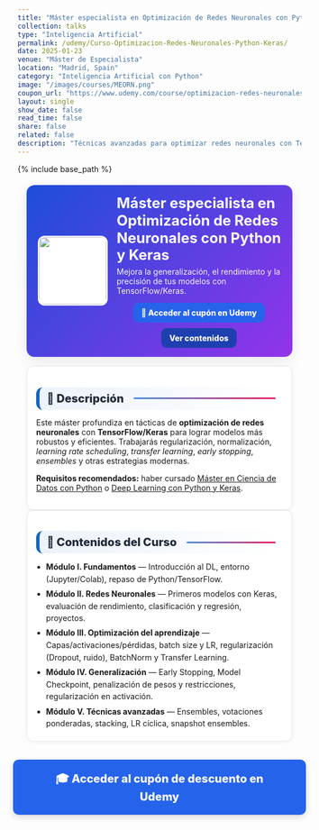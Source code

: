 ```yaml
---
title: "Máster especialista en Optimización de Redes Neuronales con Python y Keras"
collection: talks
type: "Inteligencia Artificial"
permalink: /udemy/Curso-Optimizacion-Redes-Neuronales-Python-Keras/
date: 2025-01-23
venue: "Máster de Especialista"
location: "Madrid, Spain"
category: "Inteligencia Artificial con Python"
image: "/images/courses/MEORN.png"
coupon_url: "https://www.udemy.com/course/optimizacion-redes-neuronales-python-keras/?couponCode=AGO_2025"
layout: single
show_date: false
read_time: false
share: false
related: false
description: "Técnicas avanzadas para optimizar redes neuronales con TensorFlow y Keras: mejor generalización, rendimiento y precisión."
---
```


{% include base_path %}

<!-- ✅ SEO básico -->
<link rel="canonical" href="{{ site.url }}{{ page.permalink }}">
<meta name="robots" content="index,follow">
<meta name="description" content="Máster de optimización de redes neuronales con Python y Keras. Mejora la generalización y el rendimiento con técnicas modernas de Deep Learning.">

<!-- ✅ Open Graph / Twitter -->
<meta property="og:title" content="Máster: Optimización de Redes Neuronales con Python y Keras">
<meta property="og:description" content="Aprende a mejorar la generalización, el rendimiento y la precisión de modelos de Deep Learning con TensorFlow/Keras.">
<meta property="og:type" content="website">
<meta property="og:url" content="{{ site.url }}{{ page.permalink }}">
<meta property="og:image" content="{{ site.url }}{{ page.image }}">
<meta property="og:image:width" content="1200"><meta property="og:image:height" content="630">

<meta name="twitter:card" content="summary_large_image">
<meta name="twitter:title" content="Máster: Optimización de Redes Neuronales con Python y Keras">
<meta name="twitter:description" content="Regularización, LR scheduling, transfer learning, ensembles y más con Keras.">
<meta name="twitter:image" content="{{ site.url }}{{ page.image }}">

<!-- ✅ JSON-LD (Course + Offer) -->
<script type="application/ld+json">
{
  "@context":"https://schema.org",
  "@type":"Course",
  "name":"Máster especialista en Optimización de Redes Neuronales con Python y Keras",
  "description":"Curso avanzado para optimizar y mejorar redes neuronales con TensorFlow/Keras: generalización, rendimiento y precisión.",
  "provider":{"@type":"Organization","name":"Udemy","sameAs":"https://www.udemy.com"},
  "educationalCredentialAwarded":"Certificado de finalización",
  "inLanguage":"es",
  "url":"{{ page.coupon_url }}",
  "image":"{{ site.url }}{{ page.image }}",
  "isAccessibleForFree":false,
  "hasCourseInstance":{
    "@type":"CourseInstance",
    "name":"Máster especialista en Optimización de Redes Neuronales con Python y Keras",
    "courseMode":"online",
    "courseWorkload":"PT30H",
    "inLanguage":"es",
    "startDate":"2025-01-23",
    "endDate":"2025-12-31",
    "eventAttendanceMode":"https://schema.org/OnlineEventAttendanceMode",
    "eventStatus":"https://schema.org/EventScheduled",
    "location":{"@type":"VirtualLocation","url":"https://www.udemy.com"},
    "organizer":{"@type":"Organization","name":"Udemy","url":"https://www.udemy.com"},
    "performer":{"@type":"Person","name":"Manuel Castillo-Cara","url":"https://www.manuelcastillo.eu/"},
    "offers":{
      "@type":"Offer",
      "url":"{{ page.coupon_url }}",
      "priceCurrency":"USD",
      "price":"12.00",
      "availability":"https://schema.org/InStock",
      "validFrom":"2025-04-01",
      "category":"Education"
    }
  }
}
</script>

<!-- 🎨 Estilos unificados -->
<style>
  :root{
    --ink:#1f2937; --muted:#6b7280; --bd:#e5e7eb; --soft:#f8fafc;
    --card:#ffffff; --brand:#1565c0; --brand2:#0b67b8;
    --cta:#2563eb; --cta-hover:#1d4ed8; --cta-soft:#eaf1ff;
  }
  .course-wrap{max-width:1050px;margin:0 auto;padding:0 1rem}

  /* HERO */
  .course-hero{
    display:flex; gap:1rem; align-items:center; flex-wrap:wrap;
    background:linear-gradient(135deg,#1d4ed8 0%, #9333ea 100%);
    color:#fff; border-radius:14px; padding:1rem 1.25rem; margin:1.25rem 0 1rem;
    box-shadow:0 8px 24px rgba(0,0,0,.08);
  }
  .course-hero img{width:120px;height:120px;object-fit:cover;border-radius:12px;background:#fff;border:2px solid rgba(255,255,255,.7)}
  .course-hero h1{font-size:1.6rem;margin:.1rem 0 .3rem;line-height:1.2}
  .course-hero p{margin:0;opacity:.95}
  .hero-actions{display:flex;justify-content:center;align-items:center;gap:.6rem;flex-wrap:wrap;margin-top:.8rem;text-align:center}

  /* Botones */
  .btn{display:inline-block;padding:.65em 1.05em;border-radius:10px;font-weight:800;text-decoration:none;border:0;cursor:pointer;transition:transform .06s ease,box-shadow .15s ease,background-color .15s ease;}
  .btn:hover{transform:translateY(-1px);box-shadow:0 6px 16px rgba(0,0,0,.18)}
  .btn-primary{background:var(--cta);color:#fff !important;}
  .btn-primary:hover{background:var(--cta-hover) !important;}
  .btn-ghost{background:#1e40af;color:#fff !important;border:none}
  .btn-ghost:hover{background:#1e3a8a}

  /* Secciones */
  .section-title{
    display:flex;align-items:center;gap:.5rem;font-size:1.25rem;font-weight:800;color:var(--ink);
    background:linear-gradient(90deg, rgba(21,101,192,.08), #fff);
    border-left:6px solid var(--brand);border-radius:12px;padding:.5rem .8rem;margin:1.3rem 0 .8rem;
  }
  .section-title::after{content:"";flex:1;height:3px;margin-left:.6rem;background:linear-gradient(to right,#4a90e2,#e91e63);border-radius:2px;}
  .card{background:var(--card);border:1px solid var(--bd);border-radius:12px;padding:1rem;box-shadow:0 2px 10px rgba(0,0,0,.04)}
  .list{margin:.35rem 0 0;padding-left:1.1rem}
  .list li{margin:.28rem 0;line-height:1.55}

  /* CTA inferior */
  .cta-center{display:flex;justify-content:center;margin:2rem 0}
  .cta-center .btn-primary{padding:1em 2.5em;font-size:1.25rem;min-width:clamp(260px,50vw,420px);text-align:center;box-shadow:0 4px 12px rgba(0,0,0,.15)}

  /* Ocultar meta del theme */
  .page__meta, .page__meta-title, .page__taxonomy, .page__date { display:none !important; }
</style>

<div class="course-wrap">

  <!-- HERO -->
  <section class="course-hero">
    <img src="{{ page.image }}" alt="Máster en Optimización de Redes Neuronales con Python y Keras">
    <div style="flex:1">
      <h1>Máster especialista en Optimización de Redes Neuronales con Python y Keras</h1>
      <p>Mejora la generalización, el rendimiento y la precisión de tus modelos con TensorFlow/Keras.</p>
      <div class="hero-actions">
        <a class="btn btn-primary" href="{{ page.coupon_url }}" target="_blank" rel="noopener">🚀 Acceder al cupón en Udemy</a>
        <a class="btn btn-ghost" href="#contenido" rel="noopener">Ver contenidos</a>
      </div>
    </div>
  </section>

  <!-- DESCRIPCIÓN -->
  <div class="card">
    <h2 id="descripcion" class="section-title">📘 Descripción</h2>
    <p>Este máster profundiza en tácticas de <strong>optimización de redes neuronales</strong> con <strong>TensorFlow/Keras</strong> para lograr modelos más robustos y eficientes. Trabajarás regularización, normalización, <em>learning rate scheduling</em>, <em>transfer learning</em>, <em>early stopping</em>, <em>ensembles</em> y otras estrategias modernas.</p>
    <p><strong>Requisitos recomendados:</strong> haber cursado <a href="https://www.udemy.com/course/master-en-ciencia-de-datos-con-python/?couponCode=AGO_2025" target="_blank" rel="noopener">Máster en Ciencia de Datos con Python</a> o <a href="https://www.udemy.com/course/deep-learning-con-keras/?couponCode=AGO_2025" target="_blank" rel="noopener">Deep Learning con Python y Keras</a>.</p>
  </div>

  <!-- CONTENIDOS -->
  <div class="card">
    <h2 id="contenido" class="section-title">🧭 Contenidos del Curso</h2>
    <ul class="list">
      <li><strong>Módulo I. Fundamentos</strong> — Introducción al DL, entorno (Jupyter/Colab), repaso de Python/TensorFlow.</li>
      <li><strong>Módulo II. Redes Neuronales</strong> — Primeros modelos con Keras, evaluación de rendimiento, clasificación y regresión, proyectos.</li>
      <li><strong>Módulo III. Optimización del aprendizaje</strong> — Capas/activaciones/pérdidas, batch size y LR, regularización (Dropout, ruido), BatchNorm y Transfer Learning.</li>
      <li><strong>Módulo IV. Generalización</strong> — Early Stopping, Model Checkpoint, penalización de pesos y restricciones, regularización en activación.</li>
      <li><strong>Módulo V. Técnicas avanzadas</strong> — Ensembles, votaciones ponderadas, stacking, LR cíclica, snapshot ensembles.</li>
    </ul>
  </div>

  <!-- CTA inferior -->
  <div class="cta-center">
    <a class="btn btn-primary" href="{{ page.coupon_url }}" target="_blank" rel="noopener">🎓 Acceder al cupón de descuento en Udemy</a>
  </div>
</div>
